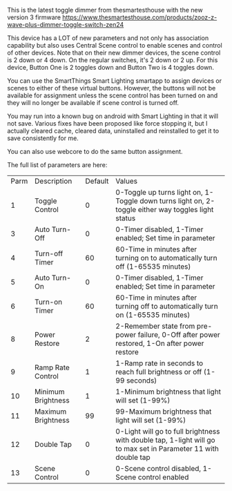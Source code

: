 This is the latest toggle dimmer from thesmartesthouse with the new version 3 firmware
https://www.thesmartesthouse.com/products/zooz-z-wave-plus-dimmer-toggle-switch-zen24

This device has a LOT of new parameters and not only has association capability but also uses Central Scene control 
to enable scenes and control of other devices.
Note that on their new dimmer devices, the scene control is 2 down or 4 down. On the regular switches, it's 2 down or 2 up.
For this device, Button One is 2 toggles down and Button Two is 4 toggles down.

You can use the SmartThings Smart Lighting smartapp to assign devices or scenes to either of these virtual buttons. 
However, the buttons will not be available for assignment unless the scene control has been turned on and they
will no longer be available if scene control is turned off.

You may run into a known bug on android with Smart Lighting in that it will not save. Various fixes have been proposed
like force stopping it, but I actually cleared cache, cleared data, uninstalled and reinstalled to get it to save
consistently for me.

You can also use webcore to do the same button assignment.

The full list of parameters are here:

<table>
<tr><td>Parm</td><td>Description</td><td>Default</td><td>Values</td></tr>
<tr><td>1</td><td>Toggle Control</td><td>0</td><td>0-Toggle up turns light on, 1-Toggle down turns light on, 2-toggle either way toggles light status</td></tr>
<tr><td>3</td><td>Auto Turn-Off</td><td>0</td><td>0-Timer disabled, 1-Timer enabled; Set time in parameter</td></tr>
<tr><td>4</td><td>Turn-off Timer</td><td>60</td><td>60-Time in minutes after turning on to automatically turn off (1-65535 minutes)</td></tr>
<tr><td>5</td><td>Auto Turn-On</td><td>0</td><td>0-Timer disabled, 1-Timer enabled; Set time in parameter</td></tr>
<tr><td>6</td><td>Turn-on Timer</td><td>60</td><td>60-Time in minutes after turning off to automatically turn on (1-65535 minutes)</td></tr>
<tr><td>8</td><td>Power Restore</td><td>2</td><td>2-Remember state from pre-power failure, 0-Off after power restored, 1-On after power restore</td></tr>
<tr><td>9</td><td>Ramp Rate Control</td><td>1</td><td>1-Ramp rate in seconds to reach full brightness or off (1-99 seconds)</td></tr>
<tr><td>10</td><td>Minimum Brightness</td><td>1</td><td>1-Minimum brightness that light will set (1-99%)</td></tr>
<tr><td>11</td><td>Maximum Brightness</td><td>99</td><td>99-Maximum brightness that light will set (1-99%)</td></tr>
<tr><td>12</td><td>Double Tap</td><td>0</td><td>0-Light will go to full brightness with double tap, 1-light will go to max set in Parameter 11 with double tap</td></tr>
<tr><td>13</td><td>Scene Control</td><td>0</td><td>0-Scene control disabled, 1-Scene control enabled</td></tr>
</table>

